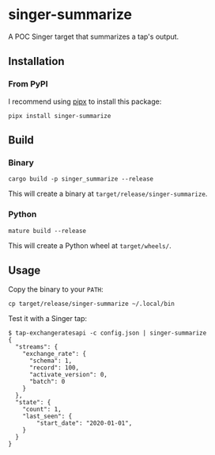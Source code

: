 # singer-summarize

A POC Singer target that summarizes a tap's output.

## Installation

### From PyPI

I recommend using [pipx](https://pypa.github.io/pipx/) to install this package:

```shell
pipx install singer-summarize
```

## Build

### Binary

```shell
cargo build -p singer_summarize --release
```

This will create a binary at `target/release/singer-summarize`.

### Python

```shell
mature build --release
```

This will create a Python wheel at `target/wheels/`.

## Usage

Copy the binary to your `PATH`:

```shell
cp target/release/singer-summarize ~/.local/bin
```

Test it with a Singer tap:

```console
$ tap-exchangeratesapi -c config.json | singer-summarize
{
  "streams": {
    "exchange_rate": {
      "schema": 1,
      "record": 100,
      "activate_version": 0,
      "batch": 0
    }
  },
  "state": {
    "count": 1,
    "last_seen": {
        "start_date": "2020-01-01",
    }
  }
}
```
